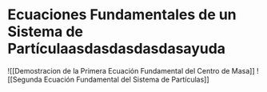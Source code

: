 # Ecuaciones Fundamentales de un Sistema de Partículaasdasdasdasdasayuda
![[Demostracion de la Primera Ecuación Fundamental del Centro de Masa]]
![[Segunda Ecuación Fundamental del Sistema de Partículas]]
